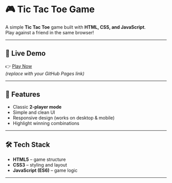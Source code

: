 # 🎮 Tic Tac Toe Game  

A simple **Tic Tac Toe** game built with **HTML, CSS, and JavaScript**.  
Play against a friend in the same browser!  

---

## 🚀 Live Demo  
👉 [Play Now](https://your-username.github.io/tic-tac-toe/)  
*(replace with your GitHub Pages link)*  

---

## 📌 Features  
- Classic **2-player mode**  
- Simple and clean UI  
- Responsive design (works on desktop & mobile)  
- Highlight winning combinations  

---

## 🛠️ Tech Stack  
- **HTML5** – game structure  
- **CSS3** – styling and layout  
- **JavaScript (ES6)** – game logic  

---

